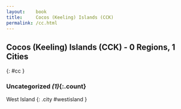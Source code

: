 ```yaml
---
layout:    book
title:     Cocos (Keeling) Islands (CCK)
permalink: /cc.html
---
```


## Cocos (Keeling) Islands (CCK) - 0 Regions, 1 Cities
{: #cc }





### Uncategorized _(1)_{:.count}


West Island  {: .city #westisland } <br>


 
